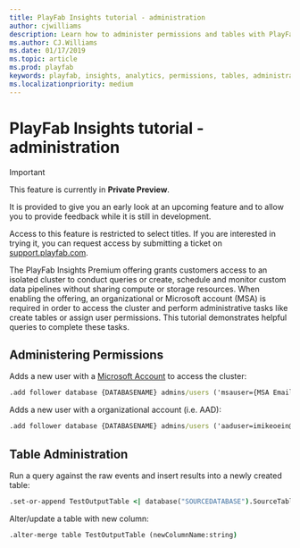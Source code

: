 ```yaml
---
title: PlayFab Insights tutorial - administration
author: cjwilliams
description: Learn how to administer permissions and tables with PlayFab Insights
ms.author: CJ.Williams
ms.date: 01/17/2019
ms.topic: article
ms.prod: playfab
keywords: playfab, insights, analytics, permissions, tables, administration
ms.localizationpriority: medium
---
```


# PlayFab Insights tutorial - administration

> [!IMPORTANT]
> This feature is currently in **Private Preview**.  
>
> It is provided to give you an early look at an upcoming feature and to allow you to provide feedback while it is still in development.  
>
> Access to this feature is restricted to select titles. If you are interested in trying it, you can request access by submitting a ticket on [support.playfab.com](https://support.playfab.com/hc/en-us/requests/new).

The PlayFab Insights Premium offering grants customers access to an isolated cluster to conduct queries or create, schedule and monitor custom data pipelines without sharing compute or storage resources. When enabling the offering, an organizational or Microsoft account (MSA) is required in order to access the cluster and perform administrative tasks like create tables or assign user permissions. This tutorial demonstrates helpful queries to complete these tasks.

## Administering Permissions

Adds a new user with a [Microsoft Account](https://account.microsoft.com/account) to access the cluster:

```cmd
.add follower database {DATABASENAME} admins/users ('msauser={MSA Email}')
```

Adds a new user with a organizational account (i.e. AAD):

```cmd
.add follower database {DATABASENAME} admins/users ('aaduser=imikeoein@fabrikam.com;TENANTID'')
```

## Table Administration

Run a query against the raw events and insert results into a newly created table:

```cmd
.set-or-append TestOutputTable <| database("SOURCEDATABASE").SourceTable | count
```

Alter/update a table with new column:

```cmd
.alter-merge table TestOutputTable (newColumnName:string)
```
